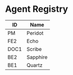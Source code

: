 # Agent Registry

| ID | Name |
|----|------|
| PM | Peridot |
| FE2 | Echo |
| DOC1 | Scribe |
| BE2 | Sapphire |
| BE1 | Quartz |
